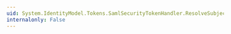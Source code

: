 ```yaml
---
uid: System.IdentityModel.Tokens.SamlSecurityTokenHandler.ResolveSubjectKeyIdentifier(System.IdentityModel.Tokens.SecurityKeyIdentifier)
internalonly: False
---
```

